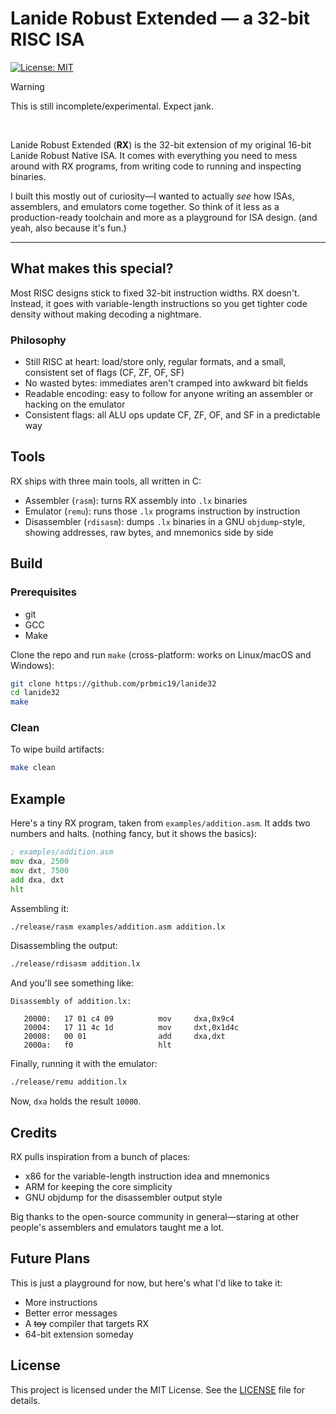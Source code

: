 # Lanide Robust Extended — a 32-bit RISC ISA
[![License: MIT](https://img.shields.io/badge/License-MIT-red.svg)](LICENSE)

> [!WARNING]
> This is still incomplete/experimental. Expect jank.

<br>

Lanide Robust Extended (**RX**) is the 32-bit extension of my original 16-bit Lanide Robust Native ISA. 
It comes with everything you need to mess around with RX programs, from writing code to running and inspecting binaries.

I built this mostly out of curiosity—I wanted to actually *see* how ISAs, assemblers, and emulators come together. So think of it less as a production-ready toolchain and more as a playground for ISA design. (and yeah, also because it's fun.)

---

## What makes this special?
Most RISC designs stick to fixed 32-bit instruction widths. RX doesn't.
Instead, it goes with variable-length instructions so you get tighter code density without making decoding a nightmare.

### Philosophy
- Still RISC at heart: load/store only, regular formats, and a small, consistent set of flags (CF, ZF, OF, SF)
- No wasted bytes: immediates aren't cramped into awkward bit fields
- Readable encoding: easy to follow for anyone writing an assembler or hacking on the emulator
- Consistent flags: all ALU ops update CF, ZF, OF, and SF in a predictable way

## Tools
RX ships with three main tools, all written in C:
- Assembler (`rasm`): turns RX assembly into `.lx` binaries
- Emulator (`remu`): runs those `.lx` programs instruction by instruction
- Disassembler (`rdisasm`): dumps `.lx` binaries in a GNU `objdump`-style, showing addresses, raw bytes, and mnemonics side by side

## Build

### Prerequisites
- git
- GCC
- Make

Clone the repo and run `make` (cross-platform: works on Linux/macOS and Windows):
```sh
git clone https://github.com/prbmic19/lanide32
cd lanide32
make
```

### Clean
To wipe build artifacts:
```sh
make clean
```

## Example
Here's a tiny RX program, taken from `examples/addition.asm`.
It adds two numbers and halts. (nothing fancy, but it shows the basics):
```asm
; examples/addition.asm
mov dxa, 2500
mov dxt, 7500
add dxa, dxt
hlt
```
Assembling it:
```sh
./release/rasm examples/addition.asm addition.lx
```
Disassembling the output:
```sh
./release/rdisasm addition.lx
```
And you'll see something like:
```
Disassembly of addition.lx:

   20000:   17 01 c4 09          mov     dxa,0x9c4
   20004:   17 11 4c 1d          mov     dxt,0x1d4c
   20008:   00 01                add     dxa,dxt
   2000a:   f0                   hlt
```
Finally, running it with the emulator:
```sh
./release/remu addition.lx
```
Now, `dxa` holds the result `10000`.

## Credits
RX pulls inspiration from a bunch of places:
- x86 for the variable-length instruction idea and mnemonics
- ARM for keeping the core simplicity
- GNU objdump for the disassembler output style

Big thanks to the open-source community in general—staring at other people's assemblers and emulators taught me a lot.

## Future Plans
This is just a playground for now, but here's what I'd like to take it:
- More instructions
- Better error messages
- A ~~toy~~ compiler that targets RX
- 64-bit extension someday

## License
This project is licensed under the MIT License. See the [LICENSE](LICENSE) file for details.